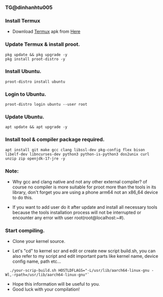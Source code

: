 ### TG@dinhanhtu005
### Install Termux
- Download [Termux](https://termux.com) apk from [Here](https://f-droid.org/repo/com.termux_118.apk)
### Update Termux & install proot.
```
pkg update && pkg upgrade -y
pkg install proot-distro -y
```
### Install Ubuntu.
```
proot-distro install ubuntu
```
### Login to Ubuntu.
```
proot-distro login ubuntu --user root
```

### Update Ubuntu.
```
apt update && apt upgrade -y
```
### Install tool & compiler package required.
```
apt install git make gcc clang libssl-dev pkg-config flex bison libelf-dev libncurses-dev python3 python-is-python3 dos2unix curl unzip zip openjdk-17-jre -y
```
### Note: 

- Why gcc and clang native and not any other external compiler? of course no compiler is more suitable for proot more than the tools in its library, don't forget you are using a phone arm64 not an x86_64 device to do this.

- If you want to add user do it after update and install all necessary tools because the tools installation process will not be interrupted or encounter any error with user root(root@localhost:~#).


### Start compiling.
- Clone your kernel source.

- Let's "cd" to kernel scr and edit or create new script build.sh, you can also refer to my script and edit important parts like kernel name, device config name, path etc...
```
  ./your-scrip-build.sh HOSTLDFLAGS="-L/usr/lib/aarch64-linux-gnu -Wl,-rpath=/usr/lib/aarch64-linux-gnu"`
```
- Hope this information will be useful to you.
- Good luck with your compilation!
